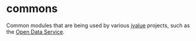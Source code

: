 # commons

Common modules that are being used by various [jvalue](https://github.com/jvalue) projects, such as the [Open Data Service](https://github.com/jvalue/open-data-service).
